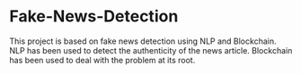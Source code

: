 # Fake-News-Detection
This project is based on fake news detection using NLP and Blockchain.
NLP has been used to detect the authenticity of the news article.
Blockchain has been used to deal with the problem at its root.
